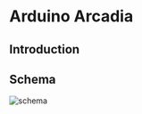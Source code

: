 # Arduino Arcadia

## Introduction


## Schema
![schema](https://user-images.githubusercontent.com/7291291/134108237-8e52241b-e549-496b-b11f-2e1dd6e8dcda.png)
